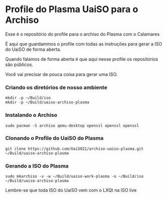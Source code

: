 # Profile do Plasma UaiSO para o Archiso

Esse é o repositório do profile para o archiso do Plasma com o Calamares

É aqui que guardammos o profile com todas as instruções para gerar a ISO do UaiSO de forma aberta.

Quando falamos de forma aberta é que aqui nesse profile os repositórios são públicos.

Você vai precisar de pouca coisa para gerar uma ISO.

### Criando os diretórios de nosso ambiente

```
mkdir -p ~/Build/iso
mkdir -p ~/Build/uaiso-archiso-plasma
```
### Instalando o Archiso
```
sudo pacman -S archiso qemu-desktop openssl openssl openssl
```
### Clonando o Profile do UaiSO do Plasma
```
git clone https://github.com/UaiSO21/archiso-uaiso-plasma.git ~/Build/uaiso-archiso-plasma
```
### Gerando a ISO do Plasma
```
sudo mkarchiso -v -w ~/Build/uaiso-work-plasma -o ~/Build/iso ~/Build/uaiso-archiso-plasma 
```

Lembre-se que toda ISO do UaiSO vem com o LXQt na ISO live 
